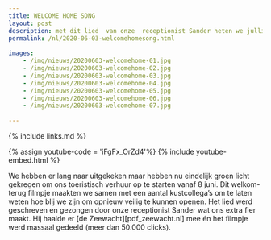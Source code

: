 ```yaml
---
title: WELCOME HOME SONG
layout: post
description: met dit lied  van onze  receptionist Sander heten we jullie opnieuw van harte welkom
permalink: /nl/2020-06-03-welcomehomesong.html
    
images: 
    - /img/nieuws/20200603-welcomehome-01.jpg
    - /img/nieuws/20200603-welcomehome-02.jpg
    - /img/nieuws/20200603-welcomehome-03.jpg
    - /img/nieuws/20200603-welcomehome-04.jpg
    - /img/nieuws/20200603-welcomehome-05.jpg
    - /img/nieuws/20200603-welcomehome-06.jpg
    - /img/nieuws/20200603-welcomehome-07.jpg
    
---
```


{% include links.md %}

{% assign youtube-code = 'iFgFx_OrZd4'%}
{% include youtube-embed.html %}

We hebben er lang naar uitgekeken maar hebben nu  eindelijk groen licht gekregen om ons toeristisch verhuur op te starten vanaf 8 juni.
Dit welkom-terug filmpje maakten we samen met een aantal kustcollega’s om te laten weten hoe blij we zijn om opnieuw veilig te kunnen openen.
Het lied werd geschreven en gezongen door onze receptionist Sander wat ons extra fier maakt. Hij haalde er [de Zeewacht][pdf_zeewacht.nl] mee én het filmpje werd massaal gedeeld (meer dan 50.000 clicks).
